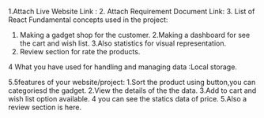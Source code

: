 1.Attach Live Website Link : 2. Attach Requirement Document Link: 3. List of React Fundamental concepts used in the project:

1. Making a gadget shop for the customer.
   2.Making a dashboard for see the cart and wish list.
   3.Also statistics for visual representation.
2. Review section for rate the products.

4 What you have used for handling and managing data :Local storage.

5.5features of your website/project:
1.Sort the product using button,you can categoriesd the gadget.
2.View the details of the the data.
3.Add to cart and wish list option available.
4 you can see the statics data of price.
5.Also a review section is here.
